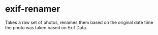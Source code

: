 # exif-renamer
Takes a raw set of photos, renames them based on the original date time the photo was taken based on Exif Data. 
